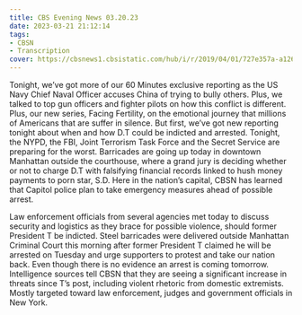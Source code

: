 ```yaml
---
title: CBS Evening News 03.20.23
date: 2023-03-21 21:12:14
tags:
- CBSN
- Transcription
cover: https://cbsnews1.cbsistatic.com/hub/i/r/2019/04/01/727e357a-a126-4138-a2c5-4d3222669d57/thumbnail/640x360/3ff2761028dc5c65cc4f07acd54bcd5c/cbsn2-logo-1920x1080.jpg
---
```

Tonight, we’ve got more of our 60 Minutes exclusive reporting as the US Navy Chief Naval Officer accuses China of trying to bully others. Plus, we talked to top gun officers and fighter pilots on how this conflict is different. Plus, our new series, Facing Fertility, on the emotional journey that millions of Americans that are suffer in silence. But first, we’ve got new reporting tonight about when and how D.T could be indicted and arrested. Tonight, the NYPD, the FBI, Joint Terrorism Task Force and the Secret Service are preparing for the worst. Barricades are going up today in downtown Manhattan outside the courthouse, where a grand jury is deciding whether or not to charge D.T with falsifying financial records linked to hush money payments to porn star, S.D. Here in the nation’s capital, CBSN has learned that Capitol police plan to take emergency measures ahead of possible arrest. 

Law enforcement officials from several agencies met today to discuss security and logistics as they brace for possible violence, should former President T be indicted. Steel barricades were delivered outside Manhattan Criminal Court this morning after former President T claimed he will be arrested on Tuesday and urge supporters to protest and take our nation back. Even though there is no evidence an arrest is coming tomorrow. Intelligence sources tell CBSN that they are seeing a significant increase in threats since T’s post, including violent rhetoric from domestic extremists. Mostly targeted toward law enforcement, judges and government officials in New York. 
